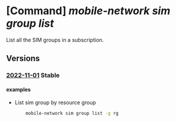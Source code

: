 # [Command] _mobile-network sim group list_

List all the SIM groups in a subscription.

## Versions

### [2022-11-01](/Resources/mgmt-plane/L3N1YnNjcmlwdGlvbnMve30vcHJvdmlkZXJzL21pY3Jvc29mdC5tb2JpbGVuZXR3b3JrL3NpbWdyb3Vwcw==/2022-11-01.xml) **Stable**

<!-- mgmt-plane /subscriptions/{}/providers/microsoft.mobilenetwork/simgroups 2022-11-01 -->
<!-- mgmt-plane /subscriptions/{}/resourcegroups/{}/providers/microsoft.mobilenetwork/simgroups 2022-11-01 -->

#### examples

- List sim group by resource group
    ```bash
        mobile-network sim group list -g rg
    ```
